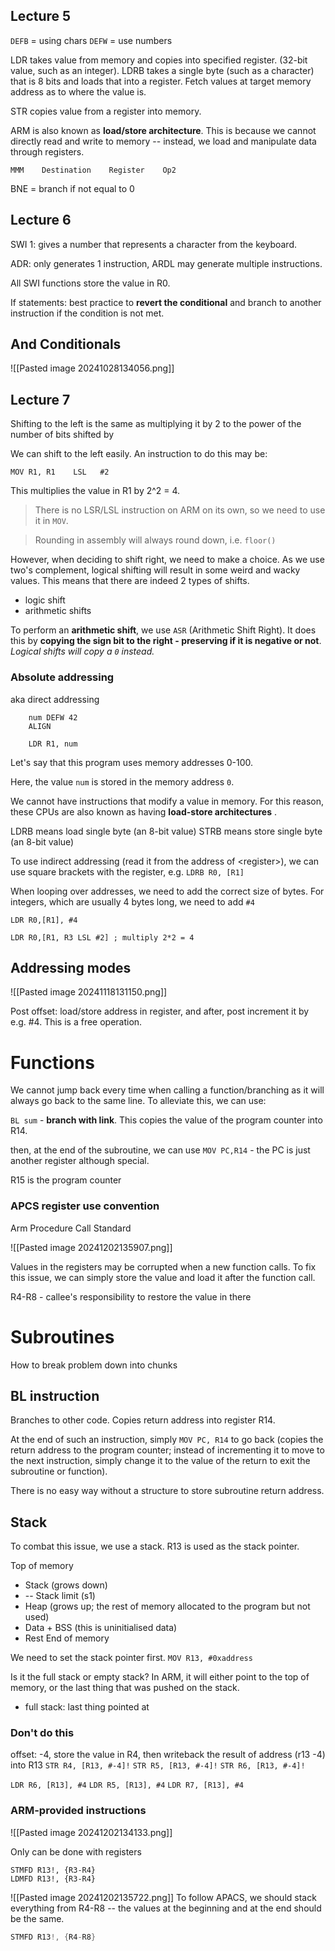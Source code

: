 
## Lecture 5
`DEFB` = using chars
`DEFW` = use numbers

LDR takes value from memory and copies into specified register. (32-bit value, such as an integer). LDRB takes a single byte (such as a character) that is 8 bits and loads that into a register.
Fetch values at target memory address as to where the value is.

STR copies value from a register into memory.

ARM is also known as **load/store architecture**. This is because we cannot directly read and write to memory -- instead, we load and manipulate data through registers.


```
MMM    Destination    Register    Op2
```

BNE = branch if not equal to 0




## Lecture 6

SWI 1: gives a number that represents a character from the keyboard.

ADR: only generates 1 instruction, ARDL may generate multiple instructions.

All SWI functions store the value in R0.

If statements: best practice to **revert the conditional** and branch to another instruction if the condition is not met.


## And Conditionals
![[Pasted image 20241028134056.png]]


## Lecture 7

Shifting to the left is the same as multiplying it by 2 to the power of the number of bits shifted by

We can shift to the left easily. An instruction to do this may be:

```arm
MOV R1, R1    LSL   #2
```
This multiplies the value in R1 by 2^2 = 4.

> There is no LSR/LSL instruction on ARM on its own, so we need to use it in `MOV`.

> Rounding in assembly will always round down, i.e. `floor()`

However, when deciding to shift right, we need to make a choice. As we use two's complement, logical shifting will result in some weird and wacky values. This means that there are indeed 2 types of shifts.

- logic shift
- arithmetic shifts

To perform an **arithmetic shift**, we use `ASR` (Arithmetic Shift Right).
It does this by **copying the sign bit to the right - preserving if it is negative or not**. *Logical shifts will copy a `0` instead.*

### Absolute addressing
aka direct addressing
```
	num DEFW 42
	ALIGN

	LDR R1, num
```
Let's say that this program uses memory addresses 0-100. 

Here, the value `num` is stored in the memory address `0`. 


We cannot have instructions that modify a value in memory. For this reason, these CPUs are also known as having **load-store architectures** .

LDRB means load single byte (an 8-bit value)
STRB means store single byte (an 8-bit value)

To use indirect addressing (read it from the address of \<register\>), we can use square brackets with the register, e.g. `LDRB R0, [R1]` 

When looping over addresses, we need to add the correct size of bytes. For integers, which are usually 4 bytes long, we need to add `#4` 

`LDR R0,[R1], #4` 

`LDR R0,[R1, R3 LSL #2] ; multiply 2*2 = 4`

## Addressing modes

![[Pasted image 20241118131150.png]]


Post offset: load/store address in register, and after, post increment it by e.g. #4. This is a free operation.

# Functions

We cannot jump back every time when calling a function/branching as it will always go back to the same line.
To alleviate this, we can use:

`BL sum` - **branch with link**. This copies the value of the program counter into R14.

then, at the end of the subroutine, we can use `MOV PC,R14` - the PC is just another register although special.

R15 is the program counter


### APCS register use convention
Arm Procedure Call Standard

![[Pasted image 20241202135907.png]]

Values in the registers may be corrupted when a new function calls. To fix this issue, we can simply store the value and load it after the function call.

R4-R8 - callee's responsibility to restore the value in there
# Subroutines
How to break problem down into chunks

## BL instruction
Branches to other code. Copies return address into register R14.

At the end of such an instruction, simply `MOV PC, R14` to go back (copies the return address to the program counter; instead of incrementing it to move to the next instruction, simply change it to the value of the return to exit the subroutine or function).

There is no easy way without a structure to store subroutine return address.


## Stack
To combat this issue, we use a stack. R13 is used as the stack pointer.

Top of memory
- Stack (grows down)
- -- Stack limit (s1)
- Heap (grows up; the rest of memory allocated to the program but not used)
- Data + BSS (this is uninitialised data)
- Rest
End of memory

We need to set the stack pointer first. `MOV R13, #0xaddress`

Is it the full stack or empty stack? In ARM, it will either point to the top of memory, or the last thing that was pushed on the stack.
- full stack: last thing pointed at

### Don't do this
offset: -4, store the value in R4, then writeback the result of address (r13 -4) into R13
`STR R4, [R13, #-4]!`
`STR R5, [R13, #-4]!`
`STR R6, [R13, #-4]!`


`LDR R6, [R13], #4`
`LDR R5, [R13], #4`
`LDR R7, [R13], #4`



### ARM-provided instructions
![[Pasted image 20241202134133.png]]

Only can be done with registers

```
STMFD R13!, {R3-R4}
LDMFD R13!, {R3-R4}
```

![[Pasted image 20241202135722.png]]
To follow APACS, we should stack everything from R4-R8 -- the values at the beginning and at the end should be the same. 


```c
STMFD R13!, {R4-R8}
```

